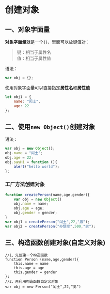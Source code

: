 # 创建对象  
## 一、对象字面量  
**对象字面量**就是一个`{}`，里面可以放键值对：  
> 键：相当于属性名  
> 值：相当于属性值  

语法：  
```js
var obj = {}; 
```
使用对象字面量可以直接指定**属性名**和**属性值**  
```JavaScript
let obj1 = {
    name: "闰土",
    age: 22
};
```
## 二、使用`new Object()`创建对象  
语法：  
```js
var obj = new Object();
obj.name = "闰土";
obj.age = 22;
obj.sayHi = function (){
    alert("hello world");
};
```
### 工厂方法创建对象  
```js
function createPerson(name,age,gender){
    var obj = new Object()
    obj.name = name;
    obj.age = age;
    obj.gender = gender;
}
var obj1 = createPerson("闰土",22,"男");
var obj2 = createPerson("孙悟空",500,"男");
```
## 三、构造函数创建对象(自定义对象)
```Js
//1、先创建一个构造函数
function Person (name,age,gender){
    this.name = name
    this.age = age
    this.gender = gender
};
//2、再利用构造函数自定义对象
var obj = new Person("闰土",22,"男")
